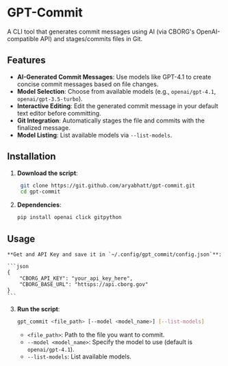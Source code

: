# GPT-Commit

A CLI tool that generates commit messages using AI (via CBORG's OpenAI-compatible API) and stages/commits files in Git.

## Features
- **AI-Generated Commit Messages**: Use models like GPT-4.1 to create concise commit messages based on file changes.
- **Model Selection**: Choose from available models (e.g., `openai/gpt-4.1`, `openai/gpt-3.5-turbo`).
- **Interactive Editing**: Edit the generated commit message in your default text editor before committing.
- **Git Integration**: Automatically stages the file and commits with the finalized message.
- **Model Listing**: List available models via `--list-models`.

## Installation
1. **Download the script**:  
   ```bash
    git clone https://git.github.com/aryabhatt/gpt-commit.git
    cd gpt-commit
    ```

2. **Dependencies**:
   ```bash
   pip install openai click gitpython
    ```
## Usage
    **Get and API Key and save it in `~/.config/gpt_commit/config.json`**:

    ```json
    {
        "CBORG_API_KEY": "your_api_key_here",
        "CBORG_BASE_URL": "httsps://api.cborg.gov"
    }
    ```
3. **Run the script**:
    ```bash
    gpt_commit <file_path> [--model <model_name>] [--list-models]
    ```
    
    - `<file_path>`: Path to the file you want to commit.
    - `--model <model_name>`: Specify the model to use (default is `openai/gpt-4.1`).
    - `--list-models`: List available models.
    ```
